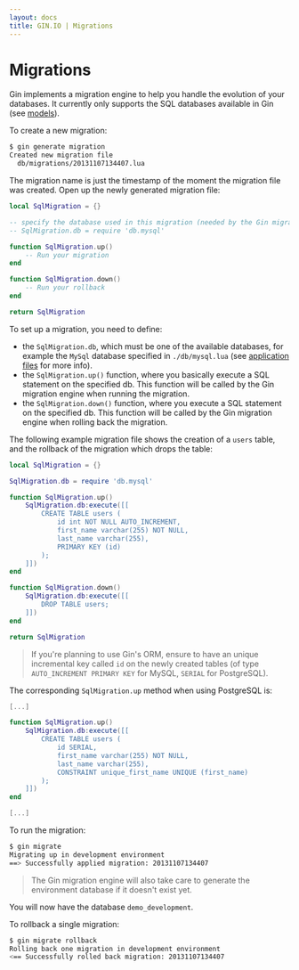 ```yaml
---
layout: docs
title: GIN.IO | Migrations
---
```



# Migrations
Gin implements a migration engine to help you handle the evolution of your databases. It currently only supports the SQL databases available in Gin (see [models](/docs/models.html)).

To create a new migration:

```bash
$ gin generate migration
Created new migration file
  db/migrations/20131107134407.lua
```

The migration name is just the timestamp of the moment the migration file was created. Open up the newly generated migration file:

```lua
local SqlMigration = {}

-- specify the database used in this migration (needed by the Gin migration engine)
-- SqlMigration.db = require 'db.mysql'

function SqlMigration.up()
    -- Run your migration
end

function SqlMigration.down()
    -- Run your rollback
end

return SqlMigration
```
To set up a migration, you need to define:

 * the `SqlMigration.db`, which must be one of the available databases, for example the `MySql` database specified in `./db/mysql.lua` (see [application files](/docs/application_files.html) for more info).
 * the `SqlMigration.up()` function, where you basically execute a SQL statement on the specified db. This function will be called by the Gin migration engine when running the migration.
 * the `SqlMigration.down()` function, where you execute a SQL statement on the specified db. This function will be called by the Gin migration engine when rolling back the migration.

The following example migration file shows the creation of a `users` table, and the rollback of the migration which drops the table:

```lua
local SqlMigration = {}

SqlMigration.db = require 'db.mysql'

function SqlMigration.up()
    SqlMigration.db:execute([[
        CREATE TABLE users (
            id int NOT NULL AUTO_INCREMENT,
            first_name varchar(255) NOT NULL,
            last_name varchar(255),
            PRIMARY KEY (id)
        );
    ]])
end

function SqlMigration.down()
    SqlMigration.db:execute([[
        DROP TABLE users;
    ]])
end

return SqlMigration
```

> If you're planning to use Gin's ORM, ensure to have an unique incremental key called `id` on the newly created tables
> (of type `AUTO_INCREMENT PRIMARY KEY` for MySQL, `SERIAL` for PostgreSQL).

The corresponding `SqlMigration.up` method when using PostgreSQL is:

```lua
[...]

function SqlMigration.up()
    SqlMigration.db:execute([[
        CREATE TABLE users (
            id SERIAL,
            first_name varchar(255) NOT NULL,
            last_name varchar(255),
            CONSTRAINT unique_first_name UNIQUE (first_name)
        );
    ]])
end

[...]
```

To run the migration:

```bash
$ gin migrate
Migrating up in development environment
==> Successfully applied migration: 20131107134407
```

> The Gin migration engine will also take care to generate the environment database if it doesn't exist yet.

You will now have the database `demo_development`.

To rollback a single migration:

```bash
$ gin migrate rollback
Rolling back one migration in development environment
<== Successfully rolled back migration: 20131107134407
```
